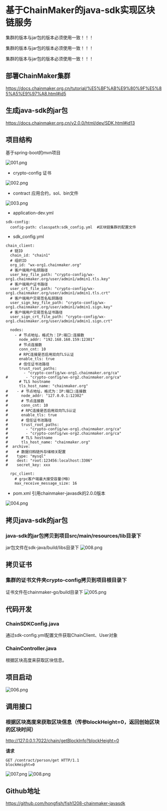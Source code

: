 # 基于ChainMaker的java-sdk实现区块链服务
集群的版本与jar包的版本必须使用一致！！！

集群的版本与jar包的版本必须使用一致！！！

集群的版本与jar包的版本必须使用一致！！！

## 部署ChainMaker集群
https://docs.chainmaker.org.cn/tutorial/%E5%BF%AB%E9%80%9F%E5%85%A5%E9%97%A8.html#id5

## 生成java-sdk的jar包
https://docs.chainmaker.org.cn/v2.0.0/html/dev/SDK.html#id13

## 项目结构
基于spring-boot的mvn项目

![001.png](https://github.com/hongfish/fish1208-chainmaker-javasdk/blob/master/src/main/resources/image/001.png)
* crypto-config   证书

![002.png](https://github.com/hongfish/fish1208-chainmaker-javasdk/blob/master/src/main/resources/image/002.png)
* contract 应用合约，sol、bin文件

![003.png](https://github.com/hongfish/fish1208-chainmaker-javasdk/blob/master/src/main/resources/image/003.png)
* application-dev.yml
```
sdk-config:
  config-path: classpath:sdk_config.yml  #区块链集群的配置文件
```

* sdk_config.yml 
```
chain_client:
  # 链ID
  chain_id: "chain1"
  # 组织ID
  org_id: "wx-org1.chainmaker.org"
  # 客户端用户私钥路径
  user_key_file_path: "crypto-config/wx-org1.chainmaker.org/user/admin1/admin1.tls.key"
  # 客户端用户证书路径
  user_crt_file_path: "crypto-config/wx-org1.chainmaker.org/user/admin1/admin1.tls.crt"
  # 客户端用户交易签名私钥路径
  user_sign_key_file_path: "crypto-config/wx-org1.chainmaker.org/user/admin1/admin1.sign.key"
  # 客户端用户交易签名证书路径
  user_sign_crt_file_path: "crypto-config/wx-org1.chainmaker.org/user/admin1/admin1.sign.crt"

  nodes:
    - # 节点地址，格式为：IP:端口:连接数
      node_addr: "192.168.160.159:12301"
      # 节点连接数
      conn_cnt: 10
      # RPC连接是否启用双向TLS认证
      enable_tls: true
      # 信任证书池路径
      trust_root_paths:
        - "crypto-config/wx-org1.chainmaker.org/ca"
#        - "crypto-config/wx-org2.chainmaker.org/ca"
      # TLS hostname
      tls_host_name: "chainmaker.org"
#    - # 节点地址，格式为：IP:端口:连接数
#      node_addr: "127.0.0.1:12302"
#      # 节点连接数
#      conn_cnt: 10
#      # RPC连接是否启用双向TLS认证
#      enable_tls: true
#      # 信任证书池路径
#      trust_root_paths:
#        - "crypto-config/wx-org1.chainmaker.org/ca"
#        - "crypto-config/wx-org2.chainmaker.org/ca"
#      # TLS hostname
#      tls_host_name: "chainmaker.org"
#  archive:
#    # 数据归档链外存储相关配置
#    type: "mysql"
#    dest: "root:123456:localhost:3306"
#    secret_key: xxx

  rpc_client:
    # grpc客户端最大接受容量(MB)
    max_receive_message_size: 16
```

* pom.xml
引用chainmaker-javasdk的2.0.0版本

![004.png](https://github.com/hongfish/fish1208-chainmaker-javasdk/blob/master/src/main/resources/image/004.png)

## 拷贝java-sdk的jar包
### java-sdk的jar包拷贝到项目src/main/resources/lib目录下
jar包文件在sdk-java/build/libs目录下
![008.png](https://github.com/hongfish/fish1208-chainmaker-javasdk/blob/master/src/main/resources/image/008.png)

## 拷贝证书
### 集群的证书文件夹crypto-config拷贝到项目根目录下
证书文件在chainmaker-go/build目录下
![005.png](https://github.com/hongfish/fish1208-chainmaker-javasdk/blob/master/src/main/resources/image/005.png)

## 代码开发
### ChainSDKConfig.java
通过sdk-config.yml配置文件获取ChainClient、User对象

### ChainController.java
根据区块高度来获取区块信息。

## 项目启动
![006.png](https://github.com/hongfish/fish1208-chainmaker-javasdk/blob/master/src/main/resources/image/006.png)

## 调用接口
### 根据区块高度来获取区块信息（传参blockHeight=0，返回创始区块的区块时间）
http://127.0.0.1:7022/chain/getBlockInfo?blockHeight=0

**请求**
```$xslt
GET /contract/person/get HTTP/1.1  
blockHeight=0
```
![007.png](https://github.com/hongfish/fish1208-chainmaker-javasdk/blob/master/src/main/resources/image/007.png)
![008.png](https://github.com/hongfish/fish1208-chainmaker-javasdk/blob/master/src/main/resources/image/008.png)

## Github地址
https://github.com/hongfish/fish1208-chainmaker-javasdk
